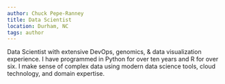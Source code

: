 ```yaml
---
author: Chuck Pepe-Ranney
title: Data Scientist
location: Durham, NC
tags: author
---
```

Data Scientist with extensive DevOps, genomics, & data visualization experience.
I have programmed in Python for over ten years and R for over six. I make sense
of complex data using modern data science tools, cloud technology, and domain
expertise.
